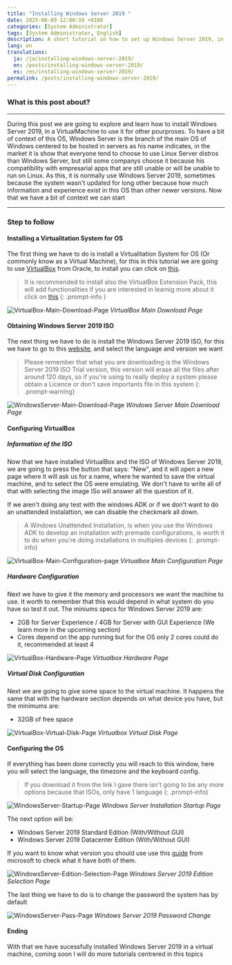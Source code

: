 ```yaml
---
title: "Installing Windows Server 2019 "
date: 2025-06-09 12:00:10 +0100
categories: [System Administrator]
tags: [System Administrator, English]
description: A short tutorial on how to set up Windows Server 2019, in a Virtual Machine
lang: en
translations:
  ja: /ja/installing-windows-server-2019/
  en: /posts/installing-windows-server-2019/
  es: /es/installing-windows-server-2019/
permalink: /posts/installing-windows-server-2019/
---
```


### What is this post about?

---

During this post we are going to explore and learn how to install Windows Server 2019, in a VirtualMachine to use it for other pourproses. To have a bit of context of this OS, Windows Server is the branch of the main OS of Windows centered to be hosted in servers as his name indicates, in the market it is show that everyone tend to choose to use Linux Server distros than Windows Server, but still some companys choose it because his compatibility with empresarial apps that are still unable or will be unable to run on Linux. As this, it is normally use Windows Server 2019, sometimes because the system wasn't updated for long other because how much information and experience exist in this OS than other newer versions. Now that we have a bit of context we can start

---

### Step to follow

#### Installing a Virtualitation System for OS

The first thing we have to do is install a Virtualitation System for OS (Or commonly know as a Virtual Machine), for this in this tutorial we are going to use [VirtualBox](https://www.virtualbox.org/) from Oracle, to install you can click on [this](https://www.virtualbox.org/wiki/Downloads). 

> It is recommended to install also the VirtualBox Extension Pack, this will add functionalities if you are interested in learnig more about it click on [this](https://docs.oracle.com/en/virtualization/virtualbox/6.0/user/intro-installing.html)
{: .prompt-info }

![VirtualBox-Main-Download-Page](assets/photos/Installing-Windows-Server-2019/Virtual-Box-Main-Page.png)
_VirtualBox Main Download Page_

#### Obtaining Windows Server 2019 ISO

The next thing we have to do is install the Windows Server 2019 ISO, for this we have to go to this [website](https://www.microsoft.com/en-us/evalcenter/download-windows-server-2019), and select the language and version we want

> Please remember that what you are downloading is the Windows Server 2019 ISO Trial version, this version will erase all the files after around 120 days, so if you're using to really deploy a system please obtain a Licence or don't save importants file in this system
{: .prompt-warning}

![WindowsServer-Main-Download-Page](assets/photos/Installing-Windows-Server-2019/Windows-Server-2019-Main-Down-Page.png)
_Windows Server Main Download Page_


#### Configuring VirtualBox

##### Information of the ISO

Now that we have installed VirtualBox and the ISO of Windows Server 2019, we are going to press the button that says: "New", and it will open a new page where it will ask us for a name, where he wanted to save the virtual machine, and to select the OS were emulating. We don't have to write all of that with selecting the image ISo will answer all the question of it.

If we aren't doing any test with the windows ADK or if we don't want to do an unattended instalattion, we can disable the checkmark all down.

> A Windows Unattended Installation, is when you use the Windows ADK to develop an installation with premade configurations, is worth it to do when you're doing installations in multiples devices
{: .prompt-info}

![VirtualBox-Main-Configuration-page](assets/photos/Installing-Windows-Server-2019/Configure-Page-VirtualBox.png)
_Virtualbox Main Configuration Page_

##### Hardware Configuration

Next we have to give it the memory and processors we want the machine to use. It worth to remember that this would depend in what system do you have so test it out. The miniums specs for Windows Server 2019 are:

- 2GB for Server Experience / 4GB for Server with GUI Experience (We learn more in the upcoming section)
- Cores depend on the app running but for the OS only 2 cores could do it, recommended at least 4

![VirtualBox-Hardware-Page](assets/photos/Installing-Windows-Server-2019/Virtual-Box-Hardware-Page.png)
_Virtualbox Hardware Page_

##### Virtual Disk Configuration

Next we are going to give some space to the virtual machine. It happens the same that with the hardware section depends on what device you have, but the minimums are:

- 32GB of free space

![VirtualBox-Virtual-Disk-Page](assets/photos/Installing-Windows-Server-2019/Virtual-Box-Disk-Configuration-Page.png)
_Virtualbox Virtual Disk Page_

#### Configuring the OS

If everything has been done correctly you will reach to this window, here you will select the language, the timezone and the keyboard config.

> If you download it from the link I gave there isn't going to be any more options because that ISOs, only have 1 language
{: .prompt-info}

![WindowsServer-Startup-Page](assets/photos/Installing-Windows-Server-2019/Windows-Server-2019-Startup-Page.png)
_Windows Server Installation Startup Page_

The next option will be:

- Windows Server 2019 Standard Edition (With/Without GUI)
- Windows Server 2019 Datacenter Edition (With/Without GUI)

If you want to know what version you should use use this [guide](https://learn.microsoft.com/en-us/windows-server/get-started/editions-comparison?pivots=windows-server-2019) from microsoft to check what it have both of them.

![WindowsServer-Edition-Selection-Page](assets/photos/Installing-Windows-Server-2019/Windows-Server-2019-Selection-Edition-Screen.png)
_Windows Server 2019 Edition Selection Page_

The last thing we have to do is to change the password the system has by default

![WindowsServer-Pass-Page](assets/photos/Installing-Windows-Server-2019/Windows-Server-2019-Change-Pass-Pg.png)
_Windows Server 2019 Password Change_

#### Ending

With that we have sucessfully installed Windows Server 2019 in a virtual machine, coming soon I will do more tutorials centrered in this topics
